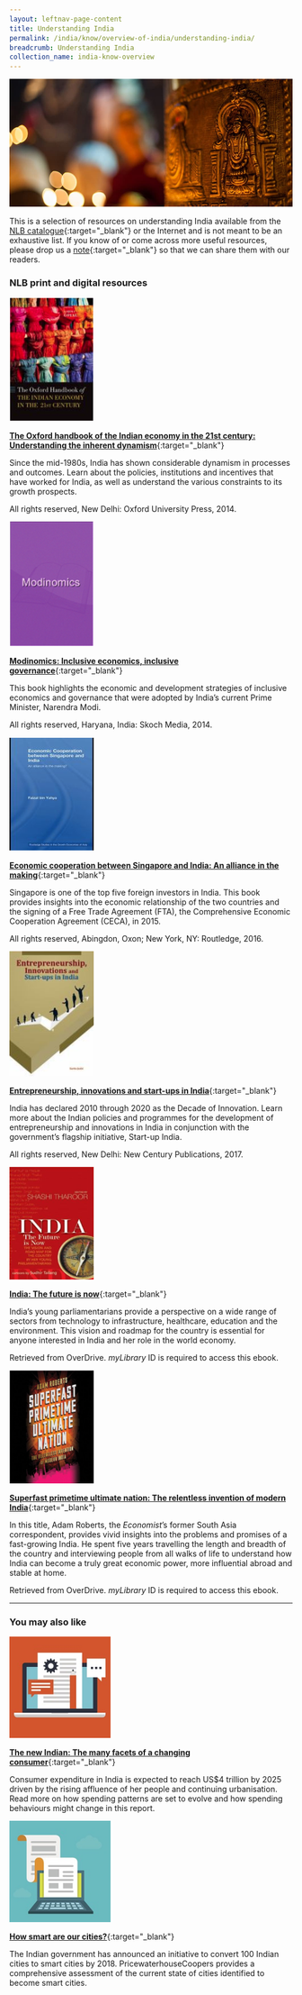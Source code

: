 ```yaml
---
layout: leftnav-page-content
title: Understanding India
permalink: /india/know/overview-of-india/understanding-india/
breadcrumb: Understanding India
collection_name: india-know-overview
---
```


<img src="\images\india-overview\understanding-india.jpg" alt="understanding india" style="width:800px;" />

This is a selection of resources on understanding India available from the [NLB catalogue](http://catalogue.nlb.gov.sg/){:target="_blank"} or the Internet and is not meant to be an exhaustive list. If you know of or come across more useful resources, please drop us a [note](mailto:ref@nlb.gov.sg){:target="_blank"} so that we can share them with our readers.

### **NLB print and digital resources**

<img src="/images/book-covers/The-Oxford-handbook-of-the-Indian-economy-in-the-21st-century-Understanding-the-inherent-dynamism.png" style="width:150px;" />

[**The Oxford handbook of the Indian economy in the 21st century: Understanding the inherent dynamism**](http://eservice.nlb.gov.sg/item_holding.aspx?bid=202729693){:target="_blank"}

Since the mid-1980s, India has shown considerable dynamism in processes and outcomes. Learn about the policies, institutions and incentives that have worked for India, as well as understand the various constraints to its growth prospects.

All rights reserved, New Delhi: Oxford University Press, 2014.

<img src="/images/book-covers/Modinomics-Inclusive-economics-inclusive-governance.png" style="width:150px;" />

[**Modinomics: Inclusive economics, inclusive governance**](http://eservice.nlb.gov.sg/item_holding.aspx?bid=202935474){:target="_blank"}

This book highlights the economic and development strategies of inclusive economics and governance that were adopted by India’s current Prime Minister, Narendra Modi.

All rights reserved, Haryana, India: Skoch Media, 2014.

<img src="/images/book-covers/Economic-cooperation-between-Singapore-and-India-An-alliance-in-the-making.png" style="width:150px;" />

[**Economic cooperation between Singapore and India: An alliance in the making**](http://eservice.nlb.gov.sg/item_holding.aspx?bid=202576615){:target="_blank"}

Singapore is one of the top five foreign investors in India. This book provides insights into the economic relationship of the two countries and the signing of a Free Trade Agreement (FTA), the Comprehensive Economic Cooperation Agreement (CECA), in 2015.

All rights reserved, Abingdon, Oxon; New York, NY: Routledge, 2016.

<img src="/images/book-covers/Entrepreneurship-innovations-and-start-ups-in-India.jpg" style="width:150px;" />

[**Entrepreneurship, innovations and start-ups in India**](http://eservice.nlb.gov.sg/item_holding.aspx?bid=203007551){:target="_blank"}

India has declared 2010 through 2020 as the Decade of Innovation. Learn more about the Indian policies and programmes for the development of entrepreneurship and innovations in India in conjunction with the government’s flagship initiative, Start-up India.

All rights reserved, New Delhi: New Century Publications, 2017.

<img src="/images/book-covers/India-The-future-is-now.jpg" style="width:150px;" />

[**India: The future is now**](https://nlb.overdrive.com/media/2105571){:target="_blank"}

India’s young parliamentarians provide a perspective on a wide range of sectors from technology to infrastructure, healthcare, education and the environment. This vision and roadmap for the country is essential for anyone interested in India and her role in the world economy.

Retrieved from OverDrive. *myLibrary* ID is required to access this ebook.

<img src="/images/book-covers/Superfast-primetime-ultimate-nation-The-relentless-invention-of-modern-India.png" style="width:150px;" />

[**Superfast primetime ultimate nation: The relentless invention of modern India**](https://nlb.overdrive.com/media/05F04E6E-9C8B-4F02-8AEA-D65D2E0EA12B){:target="_blank"}

In this title, Adam Roberts, the *Economist*’s former South Asia correspondent, provides vivid insights into the problems and promises of a fast-growing India. He spent five years travelling the length and breadth of the country and interviewing people from all walks of life to understand how India can become a truly great economic power, more influential abroad and stable at home.

Retrieved from OverDrive. *myLibrary* ID is required to access this ebook.

---

### **You may also like**

<img src="/images/resources/Article 4.jpg" style="width:180px;" />

[**The new Indian: The many facets of a changing consumer**](https://www.bcg.com/publications/2017/marketing-sales-globalization-new-indian-changing-consumer.aspx){:target="_blank"}

Consumer expenditure in India is expected to reach US$4 trillion by 2025 driven by the rising affluence of her people and continuing urbanisation. Read more on how spending patterns are set to evolve and how spending behaviours might change in this report.

<img src="/images/resources/Article 1.jpg" style="width:180px;" />

[**How smart are our cities?**](https://www.pwc.in/assets/pdfs/publications/2017/how-smart-are-our-cities.pdf){:target="_blank"}

The Indian government has announced an initiative to convert 100 Indian cities to smart cities by 2018. PricewaterhouseCoopers provides a comprehensive assessment of the current state of cities identified to become smart cities.